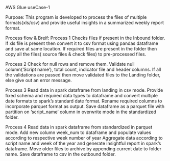AWS Glue useCase-1

Purpose:
This program is developed to process the files of multiple formats(xls/csv) and provide useful insights in a summarized weekly report format.

Process flow & Breif:
Process 1
Checks files if present in the Inbound folder. If xls file is present then convert it to csv format using pandas dataframe and save at same location.
If required files are present in the folder then copy all the files( source files & check files) to pre-processed files.

Process 2
Check for null rows and remove them. Validate null column(‘Script name’), total count, indicator file and header columns.
If all the validations are passed then move validated files to the Landing folder, else give out an error message.

Process 3
Read data in spark dataframe from landing in csv mode.
Provide fixed schema and required data types to dataframe and convert multiple date formats to spark’s standard date format.
Rename required columns to incorporate parquet format as output.
Save dataframe as a parquet file with partition on ‘script_name’ column in overwrite mode in the standardized folder.

Process 4
Read data in spark dataframe from standardized in parquet mode.
Add new column week_num to dataframe and populate values according to respective week number of year
Aggregate data according to script name and week of the year and generate insightful report in spark’s dataframe.
Move older files to archive by appending current date to folder name.
Save dataframe to csv in the outbound folder.
